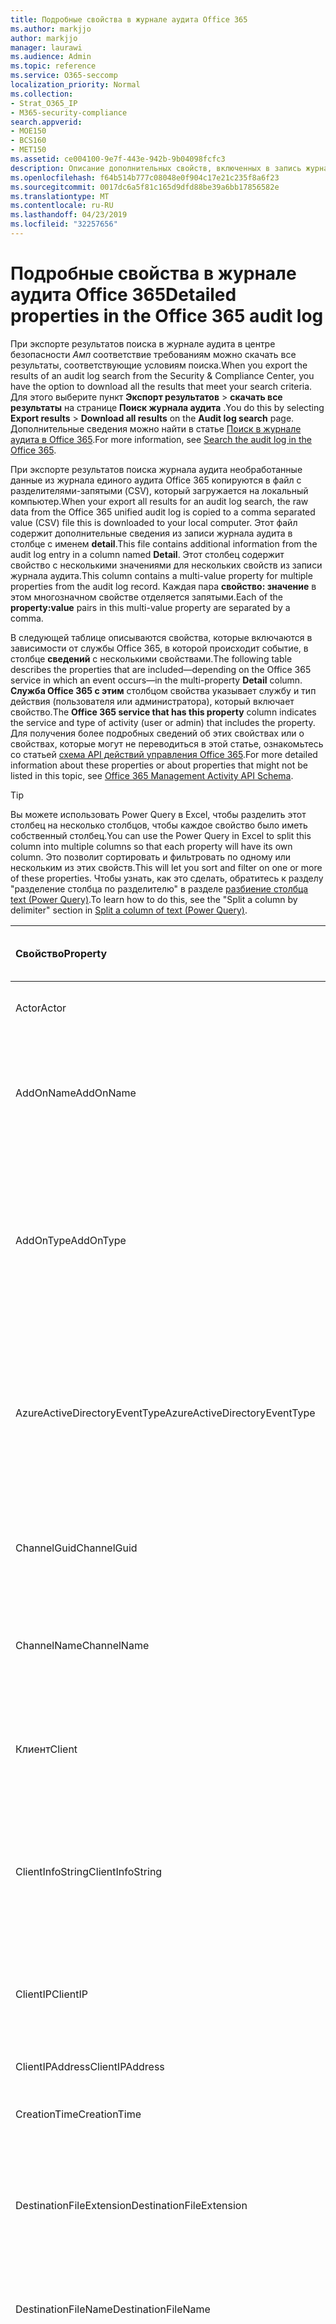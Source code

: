 ```yaml
---
title: Подробные свойства в журнале аудита Office 365
ms.author: markjjo
author: markjjo
manager: laurawi
ms.audience: Admin
ms.topic: reference
ms.service: O365-seccomp
localization_priority: Normal
ms.collection:
- Strat_O365_IP
- M365-security-compliance
search.appverid:
- MOE150
- BCS160
- MET150
ms.assetid: ce004100-9e7f-443e-942b-9b04098fcfc3
description: Описание дополнительных свойств, включенных в запись журнала аудита Office 365.
ms.openlocfilehash: f64b514b777c08048e0f904c17e21c235f8a6f23
ms.sourcegitcommit: 0017dc6a5f81c165d9dfd88be39a6bb17856582e
ms.translationtype: MT
ms.contentlocale: ru-RU
ms.lasthandoff: 04/23/2019
ms.locfileid: "32257656"
---
```

# <a name="detailed-properties-in-the-office-365-audit-log"></a><span data-ttu-id="e4c4b-103">Подробные свойства в журнале аудита Office 365</span><span class="sxs-lookup"><span data-stu-id="e4c4b-103">Detailed properties in the Office 365 audit log</span></span>

<span data-ttu-id="e4c4b-104">При экспорте результатов поиска в журнале аудита в центре безопасности _Амп_ соответствие требованиям можно скачать все результаты, соответствующие условиям поиска.</span><span class="sxs-lookup"><span data-stu-id="e4c4b-104">When you export the results of an audit log search from the Security & Compliance Center, you have the option to download all the results that meet your search criteria.</span></span> <span data-ttu-id="e4c4b-105">Для этого выберите пункт **Экспорт результатов** \> **скачать все результаты** на странице **Поиск журнала аудита** .</span><span class="sxs-lookup"><span data-stu-id="e4c4b-105">You do this by selecting **Export results** \> **Download all results** on the **Audit log search** page.</span></span> <span data-ttu-id="e4c4b-106">Дополнительные сведения можно найти в статье [Поиск в журнале аудита в Office 365](search-the-audit-log-in-security-and-compliance.md).</span><span class="sxs-lookup"><span data-stu-id="e4c4b-106">For more information, see [Search the audit log in the Office 365](search-the-audit-log-in-security-and-compliance.md).</span></span>
  
 <span data-ttu-id="e4c4b-107">При экспорте результатов поиска журнала аудита необработанные данные из журнала единого аудита Office 365 копируются в файл с разделителями-запятыми (CSV), который загружается на локальный компьютер.</span><span class="sxs-lookup"><span data-stu-id="e4c4b-107">When your export all results for an audit log search, the raw data from the Office 365 unified audit log is copied to a comma separated value (CSV) file this is downloaded to your local computer.</span></span> <span data-ttu-id="e4c4b-108">Этот файл содержит дополнительные сведения из записи журнала аудита в столбце с именем **detail**.</span><span class="sxs-lookup"><span data-stu-id="e4c4b-108">This file contains additional information from the audit log entry in a column named **Detail**.</span></span> <span data-ttu-id="e4c4b-109">Этот столбец содержит свойство с несколькими значениями для нескольких свойств из записи журнала аудита.</span><span class="sxs-lookup"><span data-stu-id="e4c4b-109">This column contains a multi-value property for multiple properties from the audit log record.</span></span> <span data-ttu-id="e4c4b-110">Каждая пара **свойство: значение** в этом многозначном свойстве отделяется запятыми.</span><span class="sxs-lookup"><span data-stu-id="e4c4b-110">Each of the **property:value** pairs in this multi-value property are separated by a comma.</span></span> 
  
<span data-ttu-id="e4c4b-111">В следующей таблице описываются свойства, которые включаются в зависимости от службы Office 365, в которой происходит событие, в столбце **сведений** с несколькими свойствами.</span><span class="sxs-lookup"><span data-stu-id="e4c4b-111">The following table describes the properties that are included—depending on the Office 365 service in which an event occurs—in the multi-property **Detail** column.</span></span> <span data-ttu-id="e4c4b-112">**Служба Office 365 с этим** столбцом свойства указывает службу и тип действия (пользователя или администратора), который включает свойство.</span><span class="sxs-lookup"><span data-stu-id="e4c4b-112">The **Office 365 service that has this property** column indicates the service and type of activity (user or admin) that includes the property.</span></span> <span data-ttu-id="e4c4b-113">Для получения более подробных сведений об этих свойствах или о свойствах, которые могут не переводиться в этой статье, ознакомьтесь со статьей [схема API действий управления Office 365](https://go.microsoft.com/fwlink/p/?LinkId=717993).</span><span class="sxs-lookup"><span data-stu-id="e4c4b-113">For more detailed information about these properties or about properties that might not be listed in this topic, see [Office 365 Management Activity API Schema](https://go.microsoft.com/fwlink/p/?LinkId=717993).</span></span>
  
> [!TIP]
> <span data-ttu-id="e4c4b-114">Вы можете использовать Power Query в Excel, чтобы разделить этот столбец на несколько столбцов, чтобы каждое свойство было иметь собственный столбец.</span><span class="sxs-lookup"><span data-stu-id="e4c4b-114">You can use the Power Query in Excel to split this column into multiple columns so that each property will have its own column.</span></span> <span data-ttu-id="e4c4b-115">Это позволит сортировать и фильтровать по одному или нескольким из этих свойств.</span><span class="sxs-lookup"><span data-stu-id="e4c4b-115">This will let you sort and filter on one or more of these properties.</span></span> <span data-ttu-id="e4c4b-116">Чтобы узнать, как это сделать, обратитесь к разделу "разделение столбца по разделителю" в разделе [разбиение столбца text (Power Query)](https://support.office.com/article/5282d425-6dd0-46ca-95bf-8e0da9539662).</span><span class="sxs-lookup"><span data-stu-id="e4c4b-116">To learn how to do this, see the "Split a column by delimiter" section in [Split a column of text (Power Query)](https://support.office.com/article/5282d425-6dd0-46ca-95bf-8e0da9539662).</span></span> 
  
|<span data-ttu-id="e4c4b-117">**Свойство**</span><span class="sxs-lookup"><span data-stu-id="e4c4b-117">**Property**</span></span>|<span data-ttu-id="e4c4b-118">**Описание**</span><span class="sxs-lookup"><span data-stu-id="e4c4b-118">**Description**</span></span>|<span data-ttu-id="e4c4b-119">**Служба Office 365 с этим свойством**</span><span class="sxs-lookup"><span data-stu-id="e4c4b-119">**Office 365 service that has this property**</span></span>|
|:-----|:-----|:-----|
|<span data-ttu-id="e4c4b-120">Actor</span><span class="sxs-lookup"><span data-stu-id="e4c4b-120">Actor</span></span>|<span data-ttu-id="e4c4b-121">Учетная запись пользователя или службы, которая выполнила действие.</span><span class="sxs-lookup"><span data-stu-id="e4c4b-121">The user or service account that performed the action.</span></span>|<span data-ttu-id="e4c4b-122">Azure Active Directory</span><span class="sxs-lookup"><span data-stu-id="e4c4b-122">Azure Active Directory</span></span>|
|<span data-ttu-id="e4c4b-123">AddOnName</span><span class="sxs-lookup"><span data-stu-id="e4c4b-123">AddOnName</span></span>|<span data-ttu-id="e4c4b-124">Имя надстройки, которая была добавлена, удалена или обновлена в команде.</span><span class="sxs-lookup"><span data-stu-id="e4c4b-124">The name of an add-on that was added, removed, or updated in a team.</span></span> <span data-ttu-id="e4c4b-125">Тип надстроек в Microsoft Teams — это Bot, соединитель или вкладка.</span><span class="sxs-lookup"><span data-stu-id="e4c4b-125">The type of add-ons in Microsoft Teams are a bot, a connector, or a tab.</span></span>|<span data-ttu-id="e4c4b-126">Microsoft Teams</span><span class="sxs-lookup"><span data-stu-id="e4c4b-126">Microsoft Teams</span></span>|
|<span data-ttu-id="e4c4b-127">AddOnType</span><span class="sxs-lookup"><span data-stu-id="e4c4b-127">AddOnType</span></span>|<span data-ttu-id="e4c4b-128">Тип надстройки, которая была добавлена, удалена или обновлена в команде.</span><span class="sxs-lookup"><span data-stu-id="e4c4b-128">The type of an add-on that was added, removed, or updated in a team.</span></span> <span data-ttu-id="e4c4b-129">Следующие значения указывают тип надстройки.</span><span class="sxs-lookup"><span data-stu-id="e4c4b-129">The following values indicate the type of add-on.</span></span>  <br/> <span data-ttu-id="e4c4b-130">**1** — указывает на Bot.</span><span class="sxs-lookup"><span data-stu-id="e4c4b-130">**1** - Indicates a bot.</span></span><br/> <span data-ttu-id="e4c4b-131">**2** — указывает на соединитель.</span><span class="sxs-lookup"><span data-stu-id="e4c4b-131">**2** - Indicates a connector.</span></span><br/> <span data-ttu-id="e4c4b-132">**3** — указывает на вкладку.</span><span class="sxs-lookup"><span data-stu-id="e4c4b-132">**3** - Indicates a tab.</span></span>|<span data-ttu-id="e4c4b-133">Microsoft Teams</span><span class="sxs-lookup"><span data-stu-id="e4c4b-133">Microsoft Teams</span></span>|
|<span data-ttu-id="e4c4b-134">AzureActiveDirectoryEventType</span><span class="sxs-lookup"><span data-stu-id="e4c4b-134">AzureActiveDirectoryEventType</span></span>|<span data-ttu-id="e4c4b-135">Тип события Azure Active Directory.</span><span class="sxs-lookup"><span data-stu-id="e4c4b-135">The type of Azure Active Directory event.</span></span> <span data-ttu-id="e4c4b-136">Следующие значения указывают тип события.</span><span class="sxs-lookup"><span data-stu-id="e4c4b-136">The following values indicate the type of event.</span></span>  <br/> <span data-ttu-id="e4c4b-137">**0** — указывает на событие входа в учетную запись.</span><span class="sxs-lookup"><span data-stu-id="e4c4b-137">**0** - Indicates an account login event.</span></span><br/> <span data-ttu-id="e4c4b-138">**1** — указывает на событие безопасности приложения Azure.</span><span class="sxs-lookup"><span data-stu-id="e4c4b-138">**1** - Indicates an Azure application security event.</span></span>|<span data-ttu-id="e4c4b-139">Azure Active Directory</span><span class="sxs-lookup"><span data-stu-id="e4c4b-139">Azure Active Directory</span></span>|
|<span data-ttu-id="e4c4b-140">ChannelGuid</span><span class="sxs-lookup"><span data-stu-id="e4c4b-140">ChannelGuid</span></span>|<span data-ttu-id="e4c4b-141">Идентификатор канала Microsoft Teams.</span><span class="sxs-lookup"><span data-stu-id="e4c4b-141">The ID of a Microsoft Teams channel.</span></span> <span data-ttu-id="e4c4b-142">Команда, в которой находится канал, определена свойствами **теамнаме** и **теамгуид** .</span><span class="sxs-lookup"><span data-stu-id="e4c4b-142">The team that the channel is located in is identified by the **TeamName** and **TeamGuid** properties.</span></span>|<span data-ttu-id="e4c4b-143">Microsoft Teams</span><span class="sxs-lookup"><span data-stu-id="e4c4b-143">Microsoft Teams</span></span>|
|<span data-ttu-id="e4c4b-144">ChannelName</span><span class="sxs-lookup"><span data-stu-id="e4c4b-144">ChannelName</span></span>|<span data-ttu-id="e4c4b-145">Имя канала Microsoft Teams.</span><span class="sxs-lookup"><span data-stu-id="e4c4b-145">The name of a Microsoft Teams channel.</span></span> <span data-ttu-id="e4c4b-146">Команда, в которой находится канал, определена свойствами **теамнаме** и **теамгуид** .</span><span class="sxs-lookup"><span data-stu-id="e4c4b-146">The team that the channel is located in is identified by the **TeamName** and **TeamGuid** properties.</span></span>|<span data-ttu-id="e4c4b-147">Microsoft Teams</span><span class="sxs-lookup"><span data-stu-id="e4c4b-147">Microsoft Teams</span></span>|
|<span data-ttu-id="e4c4b-148">Клиент</span><span class="sxs-lookup"><span data-stu-id="e4c4b-148">Client</span></span>|<span data-ttu-id="e4c4b-149">Клиентское устройство, ОС устройства и браузер устройства, используемый для события входа (например, Nokia Lumia 920; Windows Phone 8; IE Mobile 11).</span><span class="sxs-lookup"><span data-stu-id="e4c4b-149">The client device, the device OS, and the device browser used for the login event (for example, Nokia Lumia 920; Windows Phone 8; IE Mobile 11).</span></span>|<span data-ttu-id="e4c4b-150">Azure Active Directory</span><span class="sxs-lookup"><span data-stu-id="e4c4b-150">Azure Active Directory</span></span>|
|<span data-ttu-id="e4c4b-151">ClientInfoString</span><span class="sxs-lookup"><span data-stu-id="e4c4b-151">ClientInfoString</span></span>|<span data-ttu-id="e4c4b-152">Сведения о почтовом клиенте, который использовался для выполнения операции (например, версия браузера, версия Outlook и сведения о мобильном устройстве)</span><span class="sxs-lookup"><span data-stu-id="e4c4b-152">Information about the email client that was used to perform the operation, such as a browser version, Outlook version, and mobile device information</span></span>|<span data-ttu-id="e4c4b-153">Exchange (действие почтового ящика)</span><span class="sxs-lookup"><span data-stu-id="e4c4b-153">Exchange (mailbox activity)</span></span>|
|<span data-ttu-id="e4c4b-154">ClientIP</span><span class="sxs-lookup"><span data-stu-id="e4c4b-154">ClientIP</span></span>|<span data-ttu-id="e4c4b-155">IP-адрес устройства, которое использовалось при регистрации действия в журнале.</span><span class="sxs-lookup"><span data-stu-id="e4c4b-155">The IP address of the device that was used when the activity was logged.</span></span> <span data-ttu-id="e4c4b-156">IP-адрес отображается в формате адреса IPv4 или IPv6.</span><span class="sxs-lookup"><span data-stu-id="e4c4b-156">The IP address is displayed in either an IPv4 or IPv6 address format.</span></span>|<span data-ttu-id="e4c4b-157">Exchange и Azure Active Directory</span><span class="sxs-lookup"><span data-stu-id="e4c4b-157">Exchange and Azure Active Directory</span></span>|
|<span data-ttu-id="e4c4b-158">ClientIPAddress</span><span class="sxs-lookup"><span data-stu-id="e4c4b-158">ClientIPAddress</span></span>|<span data-ttu-id="e4c4b-159">То же, что и Клиентип.</span><span class="sxs-lookup"><span data-stu-id="e4c4b-159">Same as ClientIP.</span></span>|<span data-ttu-id="e4c4b-160">SharePoint</span><span class="sxs-lookup"><span data-stu-id="e4c4b-160">SharePoint</span></span>|
|<span data-ttu-id="e4c4b-161">CreationTime</span><span class="sxs-lookup"><span data-stu-id="e4c4b-161">CreationTime</span></span>|<span data-ttu-id="e4c4b-162">Дата и время выполнения действия пользователем в формате UTC.</span><span class="sxs-lookup"><span data-stu-id="e4c4b-162">The date and time in Coordinated Universal Time (UTC) when the user performed the activity.</span></span>|<span data-ttu-id="e4c4b-163">Все</span><span class="sxs-lookup"><span data-stu-id="e4c4b-163">All</span></span>|
|<span data-ttu-id="e4c4b-164">DestinationFileExtension</span><span class="sxs-lookup"><span data-stu-id="e4c4b-164">DestinationFileExtension</span></span>|<span data-ttu-id="e4c4b-165">Расширение скопированного или перемещенного файла.</span><span class="sxs-lookup"><span data-stu-id="e4c4b-165">The file extension of a file that is copied or moved.</span></span> <span data-ttu-id="e4c4b-166">Это свойство отображается только для действий пользователя Филекопиед и Филемовед.</span><span class="sxs-lookup"><span data-stu-id="e4c4b-166">This property is displayed only for the FileCopied and FileMoved user activities.</span></span>|<span data-ttu-id="e4c4b-167">SharePoint</span><span class="sxs-lookup"><span data-stu-id="e4c4b-167">SharePoint</span></span>|
|<span data-ttu-id="e4c4b-168">DestinationFileName</span><span class="sxs-lookup"><span data-stu-id="e4c4b-168">DestinationFileName</span></span>|<span data-ttu-id="e4c4b-169">Имя файла копируется или перемещается.</span><span class="sxs-lookup"><span data-stu-id="e4c4b-169">The name of the file is copied or moved.</span></span> <span data-ttu-id="e4c4b-170">Это свойство отображается только для действий Филекопиед и Филемовед.</span><span class="sxs-lookup"><span data-stu-id="e4c4b-170">This property is displayed only for the FileCopied and FileMoved actions.</span></span>|<span data-ttu-id="e4c4b-171">SharePoint</span><span class="sxs-lookup"><span data-stu-id="e4c4b-171">SharePoint</span></span>|
|<span data-ttu-id="e4c4b-172">DestinationRelativeUrl</span><span class="sxs-lookup"><span data-stu-id="e4c4b-172">DestinationRelativeUrl</span></span>|<span data-ttu-id="e4c4b-173">URL-адрес конечной папки, в которую копируется или перемещается файл.</span><span class="sxs-lookup"><span data-stu-id="e4c4b-173">The URL of the destination folder where a file is copied or moved.</span></span> <span data-ttu-id="e4c4b-174">Сочетание значений для свойств **SiteUrl**, **дестинатионрелативеурл**и **Дестинатионфиленаме** совпадает со значением свойства **ObjectID** , которое представляет собой полный путь к файлу, который был скопирован.</span><span class="sxs-lookup"><span data-stu-id="e4c4b-174">The combination of the values for the **SiteURL**, the **DestinationRelativeURL**, and the **DestinationFileName** properties is the same as the value for the **ObjectID** property, which is the full path name for the file that was copied.</span></span> <span data-ttu-id="e4c4b-175">Это свойство отображается только для действий пользователя Филекопиед и Филемовед.</span><span class="sxs-lookup"><span data-stu-id="e4c4b-175">This property is displayed only for the FileCopied and FileMoved user activities.</span></span>|<span data-ttu-id="e4c4b-176">SharePoint</span><span class="sxs-lookup"><span data-stu-id="e4c4b-176">SharePoint</span></span>|
|<span data-ttu-id="e4c4b-177">EventSource</span><span class="sxs-lookup"><span data-stu-id="e4c4b-177">EventSource</span></span>|<span data-ttu-id="e4c4b-178">Определяет, произошло ли событие в SharePoint.</span><span class="sxs-lookup"><span data-stu-id="e4c4b-178">Identifies that an event occurred in SharePoint.</span></span> <span data-ttu-id="e4c4b-179">Возможные значения: **SharePoint** и **ObjectModel**.</span><span class="sxs-lookup"><span data-stu-id="e4c4b-179">Possible values are **SharePoint** and **ObjectModel**.</span></span>|<span data-ttu-id="e4c4b-180">SharePoint</span><span class="sxs-lookup"><span data-stu-id="e4c4b-180">SharePoint</span></span>|
|<span data-ttu-id="e4c4b-181">ExternalAccess</span><span class="sxs-lookup"><span data-stu-id="e4c4b-181">ExternalAccess</span></span>|<span data-ttu-id="e4c4b-182">Для действий администратора Exchange указывает, был ли командлет запущен пользователем в Организации, сотрудником центра обработки данных Майкрософт или учетной записью службы центра обработки данных или полномочным администратором.</span><span class="sxs-lookup"><span data-stu-id="e4c4b-182">For Exchange admin activity, specifies whether the cmdlet was run by a user in your organization, by Microsoft datacenter personnel or a datacenter service account, or by a delegated administrator.</span></span> <span data-ttu-id="e4c4b-183">Значение **False** означает, что командлет был запущен пользователем в вашей организации.</span><span class="sxs-lookup"><span data-stu-id="e4c4b-183">The value **False** indicates that the cmdlet was run by someone in your organization.</span></span> <span data-ttu-id="e4c4b-184">Значение **True** значит, что командлет запустили сотрудник центра данных Майкрософт, учетная запись службы центра данных или полномочный администратор.</span><span class="sxs-lookup"><span data-stu-id="e4c4b-184">The value **True** indicates that the cmdlet was run by datacenter personnel, a datacenter service account, or a delegated administrator.</span></span>  <br/> <span data-ttu-id="e4c4b-185">Для действия почтовых ящиков Exchange указывает, был ли доступ к почтовому ящику пользователю за пресроком вашей организации.</span><span class="sxs-lookup"><span data-stu-id="e4c4b-185">For Exchange mailbox activity, specifies whether a mailbox was accessed by a user outside your organization.</span></span>|<span data-ttu-id="e4c4b-186">Exchange</span><span class="sxs-lookup"><span data-stu-id="e4c4b-186">Exchange</span></span>|
|<span data-ttu-id="e4c4b-187">ExtendedProperties</span><span class="sxs-lookup"><span data-stu-id="e4c4b-187">ExtendedProperties</span></span>|<span data-ttu-id="e4c4b-188">Расширенные свойства для события Azure Active Directory.</span><span class="sxs-lookup"><span data-stu-id="e4c4b-188">The extended properties for an the Azure Active Directory event.</span></span>|<span data-ttu-id="e4c4b-189">Azure Active Directory</span><span class="sxs-lookup"><span data-stu-id="e4c4b-189">Azure Active Directory</span></span>|
|<span data-ttu-id="e4c4b-190">ИД</span><span class="sxs-lookup"><span data-stu-id="e4c4b-190">ID</span></span>|<span data-ttu-id="e4c4b-191">Идентификатор записи отчета.</span><span class="sxs-lookup"><span data-stu-id="e4c4b-191">The ID of the report entry.</span></span> <span data-ttu-id="e4c4b-192">ИДЕНТИФИКАТОР уникально идентифицирует запись отчета.</span><span class="sxs-lookup"><span data-stu-id="e4c4b-192">The ID uniquely identifies the report entry.</span></span>|<span data-ttu-id="e4c4b-193">Все</span><span class="sxs-lookup"><span data-stu-id="e4c4b-193">All</span></span>|
|<span data-ttu-id="e4c4b-194">InternalLogonType</span><span class="sxs-lookup"><span data-stu-id="e4c4b-194">InternalLogonType</span></span>|<span data-ttu-id="e4c4b-195">Зарезервировано для внутреннего использования.</span><span class="sxs-lookup"><span data-stu-id="e4c4b-195">Reserved for internal use.</span></span>|<span data-ttu-id="e4c4b-196">Exchange (действие почтового ящика)</span><span class="sxs-lookup"><span data-stu-id="e4c4b-196">Exchange (mailbox activity)</span></span>|
|<span data-ttu-id="e4c4b-197">ItemType</span><span class="sxs-lookup"><span data-stu-id="e4c4b-197">ItemType</span></span>|<span data-ttu-id="e4c4b-198">Тип объекта, который был открыт или изменен.</span><span class="sxs-lookup"><span data-stu-id="e4c4b-198">The type of object that was accessed or modified.</span></span> <span data-ttu-id="e4c4b-199">Возможные значения: **файл**, **Папка**, **веб**, **сайт**, **клиент**и **DocumentLibrary**.</span><span class="sxs-lookup"><span data-stu-id="e4c4b-199">Possible values include **File**, **Folder**, **Web**, **Site**, **Tenant**, and **DocumentLibrary**.</span></span>|<span data-ttu-id="e4c4b-200">SharePoint</span><span class="sxs-lookup"><span data-stu-id="e4c4b-200">SharePoint</span></span>|
|<span data-ttu-id="e4c4b-201">LoginStatus</span><span class="sxs-lookup"><span data-stu-id="e4c4b-201">LoginStatus</span></span>|<span data-ttu-id="e4c4b-202">Определяет ошибки входа в систему, которые могут быть выполнены.</span><span class="sxs-lookup"><span data-stu-id="e4c4b-202">Identifies login failures that might have occurred.</span></span>|<span data-ttu-id="e4c4b-203">Azure Active Directory</span><span class="sxs-lookup"><span data-stu-id="e4c4b-203">Azure Active Directory</span></span>|
|<span data-ttu-id="e4c4b-204">LogonType</span><span class="sxs-lookup"><span data-stu-id="e4c4b-204">LogonType</span></span>|<span data-ttu-id="e4c4b-205">Тип доступа к почтовому ящику.</span><span class="sxs-lookup"><span data-stu-id="e4c4b-205">The type of mailbox access.</span></span> <span data-ttu-id="e4c4b-206">Следующие значения указывают тип пользователя, получившего доступ к почтовому ящику.</span><span class="sxs-lookup"><span data-stu-id="e4c4b-206">The following values indicate the type of user who accessed the mailbox.</span></span>  <br/><br/> <span data-ttu-id="e4c4b-207">**0** — указывает на владельца почтового ящика.</span><span class="sxs-lookup"><span data-stu-id="e4c4b-207">**0** - Indicates a mailbox owner.</span></span><br/> <span data-ttu-id="e4c4b-208">**1** — указывает на администратора.</span><span class="sxs-lookup"><span data-stu-id="e4c4b-208">**1** - Indicates an administrator.</span></span><br/> <span data-ttu-id="e4c4b-209">**2** — указывает на делегат.</span><span class="sxs-lookup"><span data-stu-id="e4c4b-209">**2** - Indicates a delegate.</span></span> <br/><span data-ttu-id="e4c4b-210">**3** — указывает транспортную службу в центре обработки данных Майкрософт.</span><span class="sxs-lookup"><span data-stu-id="e4c4b-210">**3** - Indicates the transport service in the Microsoft datacenter.</span></span><br/> <span data-ttu-id="e4c4b-211">**4** — указывает учетную запись службы в центре обработки данных Майкрософт.</span><span class="sxs-lookup"><span data-stu-id="e4c4b-211">**4** - Indicates a   service account in the Microsoft datacenter.</span></span> <br/><span data-ttu-id="e4c4b-212">**6** указывает на делегированного администратора.</span><span class="sxs-lookup"><span data-stu-id="e4c4b-212">**6** - Indicates a delegated administrator.</span></span>|<span data-ttu-id="e4c4b-213">Exchange (действие почтового ящика)</span><span class="sxs-lookup"><span data-stu-id="e4c4b-213">Exchange (mailbox activity)</span></span>|
|<span data-ttu-id="e4c4b-214">MailboxGuid</span><span class="sxs-lookup"><span data-stu-id="e4c4b-214">MailboxGuid</span></span>|<span data-ttu-id="e4c4b-215">GUID почтового ящика Exchange, к которому получен доступ.</span><span class="sxs-lookup"><span data-stu-id="e4c4b-215">The Exchange GUID of the mailbox that was accessed.</span></span>|<span data-ttu-id="e4c4b-216">Exchange (действие почтового ящика)</span><span class="sxs-lookup"><span data-stu-id="e4c4b-216">Exchange (mailbox activity)</span></span>|
|<span data-ttu-id="e4c4b-217">MailboxOwnerUPN</span><span class="sxs-lookup"><span data-stu-id="e4c4b-217">MailboxOwnerUPN</span></span>|<span data-ttu-id="e4c4b-218">Адрес электронной почты пользователя, владеющего почтовым ящиком, к которому получен доступ.</span><span class="sxs-lookup"><span data-stu-id="e4c4b-218">The email address of the person who owns the mailbox that was accessed.</span></span>|<span data-ttu-id="e4c4b-219">Exchange (действие почтового ящика)</span><span class="sxs-lookup"><span data-stu-id="e4c4b-219">Exchange (mailbox activity)</span></span>|
|<span data-ttu-id="e4c4b-220">Members</span><span class="sxs-lookup"><span data-stu-id="e4c4b-220">Members</span></span>|<span data-ttu-id="e4c4b-221">Список пользователей, которые были добавлены в команду или удалены из нее.</span><span class="sxs-lookup"><span data-stu-id="e4c4b-221">Lists the users that have been added or removed from a team.</span></span> <span data-ttu-id="e4c4b-222">Следующие значения указывают тип роли, назначенный пользователю.</span><span class="sxs-lookup"><span data-stu-id="e4c4b-222">The following values indicate the Role type assigned to the user.</span></span>  <br/><br/> <span data-ttu-id="e4c4b-223">**1** — указывает на роль владельца.</span><span class="sxs-lookup"><span data-stu-id="e4c4b-223">**1** - Indicates  the Owner role.</span></span><br/> <span data-ttu-id="e4c4b-224">**2** — роль участника.</span><span class="sxs-lookup"><span data-stu-id="e4c4b-224">**2** - Indicates the Member role.</span></span><br/> <span data-ttu-id="e4c4b-225">**3** — указывает роль гостя.</span><span class="sxs-lookup"><span data-stu-id="e4c4b-225">**3** - Indicates the Guest role.</span></span> <br/><br/><span data-ttu-id="e4c4b-226">Свойство Members также включает имя Организации и адрес электронной почты участника.</span><span class="sxs-lookup"><span data-stu-id="e4c4b-226">The Members property also includes the name of your organization, and the member's email address.</span></span>|<span data-ttu-id="e4c4b-227">Microsoft Teams</span><span class="sxs-lookup"><span data-stu-id="e4c4b-227">Microsoft Teams</span></span>|
|<span data-ttu-id="e4c4b-228">ModifiedProperties (имя, NewValue, OldValue)</span><span class="sxs-lookup"><span data-stu-id="e4c4b-228">ModifiedProperties (Name, NewValue, OldValue)</span></span>|<span data-ttu-id="e4c4b-229">Это свойство включается для действий администратора, таких как добавление пользователя в качестве участника сайта или члена группы администраторов семейства веб-сайтов.</span><span class="sxs-lookup"><span data-stu-id="e4c4b-229">The property is included for admin events, such as adding a user as a member of a site or a site collection admin group.</span></span> <span data-ttu-id="e4c4b-230">Свойство включает имя измененного свойства (например, "Группа администраторов сайта") нового значения свойства Modified (например, пользователя, добавленного в качестве администратора сайта, а также предыдущее значение измененного объекта.</span><span class="sxs-lookup"><span data-stu-id="e4c4b-230">The property includes the name of the property that was modified (for example, the Site Admin group) the new value of the modified property (such the user who was added as a site admin, and the previous value of the modified object.</span></span>|<span data-ttu-id="e4c4b-231">Все (действия администратора)</span><span class="sxs-lookup"><span data-stu-id="e4c4b-231">All (admin activity)</span></span>|
|<span data-ttu-id="e4c4b-232">ИД</span><span class="sxs-lookup"><span data-stu-id="e4c4b-232">ObjectID</span></span>|<span data-ttu-id="e4c4b-233">Что касается ведения журнала аудита действий администратора Exchange, это имя объекта, измененного командлетом.</span><span class="sxs-lookup"><span data-stu-id="e4c4b-233">For Exchange admin audit logging, the name of the object that was modified by the cmdlet.</span></span>  <br/> <span data-ttu-id="e4c4b-234">Для действия SharePoint — полный URL-путь к файлу или папке, к которым обращается пользователь.</span><span class="sxs-lookup"><span data-stu-id="e4c4b-234">For SharePoint activity, the full URL path name of the file or folder accessed by a user.</span></span>  <br/> <span data-ttu-id="e4c4b-235">Для действия Azure AD введите имя учетной записи пользователя, которая была изменена.</span><span class="sxs-lookup"><span data-stu-id="e4c4b-235">For Azure AD activity, the name of the user account that was modified.</span></span>|<span data-ttu-id="e4c4b-236">Все</span><span class="sxs-lookup"><span data-stu-id="e4c4b-236">All</span></span>|
|<span data-ttu-id="e4c4b-237">Operation</span><span class="sxs-lookup"><span data-stu-id="e4c4b-237">Operation</span></span>|<span data-ttu-id="e4c4b-238">Название действия пользователя или администратора.</span><span class="sxs-lookup"><span data-stu-id="e4c4b-238">The name of the user or admin activity.</span></span> <span data-ttu-id="e4c4b-239">Значение этого свойства соответствует значению, выбранному в раскрывающемся списке " **действия** ".</span><span class="sxs-lookup"><span data-stu-id="e4c4b-239">The value of this property corresponds to the value that was selected in the **Activities** drop down list.</span></span> <span data-ttu-id="e4c4b-240">Если выбран параметр **Показать результаты для всех действий** , отчет будет включать записи для всех действий пользователя и администратора для всех служб.</span><span class="sxs-lookup"><span data-stu-id="e4c4b-240">If **Show results for all activities** was selected, the report will included entries for all user and admin activities for all services.</span></span> <span data-ttu-id="e4c4b-241">Описание операций и действий, регистрируемых в журнале аудита Office 365, приведено на вкладке "действия при **аудите** " в разделе [Поиск в журнале аудита в Office 365](search-the-audit-log-in-security-and-compliance.md).</span><span class="sxs-lookup"><span data-stu-id="e4c4b-241">For a description of the operations/activities that are logged in the Office 365 audit log, see the **Audited activities** tab in [Search the audit log in the Office 365](search-the-audit-log-in-security-and-compliance.md).</span></span>  <br/> <span data-ttu-id="e4c4b-242">Что касается действий администратора Exchange, это свойство определяет имя запущенного командлета.</span><span class="sxs-lookup"><span data-stu-id="e4c4b-242">For Exchange admin activity, this property identifies the name of the cmdlet that was run.</span></span>|<span data-ttu-id="e4c4b-243">Все</span><span class="sxs-lookup"><span data-stu-id="e4c4b-243">All</span></span>|
|<span data-ttu-id="e4c4b-244">Организатионид</span><span class="sxs-lookup"><span data-stu-id="e4c4b-244">OrganizationID</span></span>|<span data-ttu-id="e4c4b-245">GUID организации Office 365.</span><span class="sxs-lookup"><span data-stu-id="e4c4b-245">The GUID for your Office 365 organization.</span></span>|<span data-ttu-id="e4c4b-246">Все</span><span class="sxs-lookup"><span data-stu-id="e4c4b-246">All</span></span>|
|<span data-ttu-id="e4c4b-247">Path</span><span class="sxs-lookup"><span data-stu-id="e4c4b-247">Path</span></span>|<span data-ttu-id="e4c4b-248">Имя папки почтового ящика, где расположено сообщение, к которому получен доступ.</span><span class="sxs-lookup"><span data-stu-id="e4c4b-248">The name of the mailbox folder where the message that was accessed is located.</span></span> <span data-ttu-id="e4c4b-249">Это свойство также определяет папку, в которую создается или копируется или перемещается сообщение.</span><span class="sxs-lookup"><span data-stu-id="e4c4b-249">This property also identifies the folder a where a message is created in or copied/moved to.</span></span>|<span data-ttu-id="e4c4b-250">Exchange (действие почтового ящика)</span><span class="sxs-lookup"><span data-stu-id="e4c4b-250">Exchange (mailbox activity)</span></span>|
|<span data-ttu-id="e4c4b-251">Параметры</span><span class="sxs-lookup"><span data-stu-id="e4c4b-251">Parameters</span></span>|<span data-ttu-id="e4c4b-252">Для действий администратора Exchange — имя и значение для всех параметров, которые использовались с командлетом, указанным в свойстве Operation.</span><span class="sxs-lookup"><span data-stu-id="e4c4b-252">For Exchange admin activity, the name and value for all parameters that were used with the cmdlet that is identified in the Operation property.</span></span>|<span data-ttu-id="e4c4b-253">Exchange (действия администратора)</span><span class="sxs-lookup"><span data-stu-id="e4c4b-253">Exchange (admin activity)</span></span>|
|<span data-ttu-id="e4c4b-254">RecordType</span><span class="sxs-lookup"><span data-stu-id="e4c4b-254">RecordType</span></span>|<span data-ttu-id="e4c4b-255">Тип операции, указанный в записи.</span><span class="sxs-lookup"><span data-stu-id="e4c4b-255">The type of operation indicated by the record.</span></span> <span data-ttu-id="e4c4b-256">Следующие значения указывают тип записи.</span><span class="sxs-lookup"><span data-stu-id="e4c4b-256">The following values indicate the record type.</span></span>  <br/><br/> <span data-ttu-id="e4c4b-257">**1** — указывает запись из журнала аудита администратора Exchange.</span><span class="sxs-lookup"><span data-stu-id="e4c4b-257">**1** - Indicates a record from the  Exchange  admin audit log.</span></span> <br/><span data-ttu-id="e4c4b-258">**2** — указывает запись в журнале аудита почтовых ящиков Exchange для операции, выполняемой с одним элементом почтового ящика.</span><span class="sxs-lookup"><span data-stu-id="e4c4b-258">**2** - Indicates a record from the  Exchange  mailbox audit log for an operation performed on a singled mailbox item.</span></span> <br/><span data-ttu-id="e4c4b-259">**3** — также указывает запись из журнала аудита почтовых ящиков Exchange.</span><span class="sxs-lookup"><span data-stu-id="e4c4b-259">**3** - Also indicates a record from the  Exchange  mailbox audit log.</span></span> <span data-ttu-id="e4c4b-260">Этот тип записи указывает на то, что операция была выполнена над несколькими элементами в исходном почтовом ящике (например, перемещение нескольких элементов в папку "Удаленные" или окончательное удаление нескольких элементов).</span><span class="sxs-lookup"><span data-stu-id="e4c4b-260">This record type indicates the operation was performed on multiple items in the source mailbox (such as moving multiple items to the Deleted Items folder or permanently deleting multiple items).</span></span> <br/><span data-ttu-id="e4c4b-261">**4** — указывает на работу администратора сайта в SharePoint, например администратора или пользователя, который назначает разрешения для сайта.</span><span class="sxs-lookup"><span data-stu-id="e4c4b-261">**4** - Indicates a site admin operation in SharePoint, such as an administrator or user assigning permissions to a site.</span></span> <br/><span data-ttu-id="e4c4b-262">**6** — обозначает операцию, связанную с файлами или папками в SharePoint, например пользователь, просматривающий или изменяющий файл.</span><span class="sxs-lookup"><span data-stu-id="e4c4b-262">**6** - Indicates a file or folder-related operation in SharePoint, such as a user viewing or modifying a file.</span></span> <br/><span data-ttu-id="e4c4b-263">**8** — указывает на административную операцию, выполняемую в Azure Active Directory.</span><span class="sxs-lookup"><span data-stu-id="e4c4b-263">**8** - Indicates an admin operation performed in Azure Active Directory.</span></span> <br/><span data-ttu-id="e4c4b-264">**9** — указывает на события входа в OrgID в Azure Active Directory.</span><span class="sxs-lookup"><span data-stu-id="e4c4b-264">**9** - Indicates  OrgId logon events in Azure Active Directory.</span></span> <span data-ttu-id="e4c4b-265">Этот тип записи устарел.</span><span class="sxs-lookup"><span data-stu-id="e4c4b-265">This record type is being deprecated.</span></span> <br/><span data-ttu-id="e4c4b-266">**10** — обозначает события командлетов безопасности, которые были выполнены персоналом Майкрософт в центре обработки данных.</span><span class="sxs-lookup"><span data-stu-id="e4c4b-266">**10** - Indicates security cmdlet events that were performed by Microsoft personnel in the data center.</span></span> <br/><span data-ttu-id="e4c4b-267">**11** — события защиты от потери данных (DLP) в SharePoint.</span><span class="sxs-lookup"><span data-stu-id="e4c4b-267">**11** - Indicates Data loss protection (DLP) events in SharePoint.</span></span><br/> <span data-ttu-id="e4c4b-268">**12** — обозначает события Sway.</span><span class="sxs-lookup"><span data-stu-id="e4c4b-268">**12** - Indicates Sway events.</span></span> <br/><span data-ttu-id="e4c4b-269">**13** — указывает на события DLP в Exchange, если они настроены с помощью единой политики DLP.</span><span class="sxs-lookup"><span data-stu-id="e4c4b-269">**13** - Indicates DLP events in Exchange, when configured with a unified a DLP policy.</span></span> <span data-ttu-id="e4c4b-270">События защиты от потери данных, основанные на правилах для обработки почты Exchange (которые также называются правилами транспорта), не поддерживаются.</span><span class="sxs-lookup"><span data-stu-id="e4c4b-270">DLP events based on Exchange mail flow rules (also known as transport rules) aren't supported.</span></span><br><span data-ttu-id="e4c4b-271">**14** — обозначает события общего доступа в SharePoint.</span><span class="sxs-lookup"><span data-stu-id="e4c4b-271">**14** - Indicates sharing events in SharePoint.</span></span><br/> <span data-ttu-id="e4c4b-272">**15** — указывает на события входа в службу маркеров безопасности (STS) в Azure Active Directory.</span><span class="sxs-lookup"><span data-stu-id="e4c4b-272">**15** - Indicates Secure Token Service (STS) logon events in Azure Active Directory.</span></span> <br/><span data-ttu-id="e4c4b-273">**18** — указывает на _Амп_ безопасности центра соответствия требованиям.</span><span class="sxs-lookup"><span data-stu-id="e4c4b-273">**18** - Indicates Security & Compliance Center events.</span></span> <br/><span data-ttu-id="e4c4b-274">**20** — указывает на события Power BI.</span><span class="sxs-lookup"><span data-stu-id="e4c4b-274">**20** - Indicates Power BI events.</span></span> <br/><span data-ttu-id="e4c4b-275">**21**— обозначает события Dynamics 365.</span><span class="sxs-lookup"><span data-stu-id="e4c4b-275">**21**- Indicates Dynamics 365 events.</span></span><br/><span data-ttu-id="e4c4b-276">**22** — обозначает события Yammer.</span><span class="sxs-lookup"><span data-stu-id="e4c4b-276">**22** - Indicates Yammer events.</span></span> <br/><span data-ttu-id="e4c4b-277">**23** — обозначает события Skype для бизнеса.</span><span class="sxs-lookup"><span data-stu-id="e4c4b-277">**23** - Indicates Skype for Business events.</span></span> <br/><span data-ttu-id="e4c4b-278">**24** — указывает на события обнаружения электронных данных.</span><span class="sxs-lookup"><span data-stu-id="e4c4b-278">**24** - Indicates eDiscovery events.</span></span> <span data-ttu-id="e4c4b-279">Этот тип записей указывает действия, выполненные при выполнении поиска контента и управления делами обнаружения электронных данных в центре безопасности и соответствия требованиям.</span><span class="sxs-lookup"><span data-stu-id="e4c4b-279">This record type indicates activities that were performed by running content searches and managing eDiscovery cases in the security and compliance center.</span></span> <span data-ttu-id="e4c4b-280">Дополнительные сведения приведены в статье [Поиск действий eDiscovery в журнале аудита Office 365](search-for-ediscovery-activities-in-the-audit-log.md).</span><span class="sxs-lookup"><span data-stu-id="e4c4b-280">For more information, see [Search for eDiscovery activities in the Office 365 audit log](search-for-ediscovery-activities-in-the-audit-log.md).</span></span><br/><span data-ttu-id="e4c4b-281">**25, 26 или 27** — обозначает события Microsoft Teams.</span><span class="sxs-lookup"><span data-stu-id="e4c4b-281">**25, 26, or 27** - Indicates Microsoft Teams events.</span></span> <br/><span data-ttu-id="e4c4b-282">**28** указывает события фишинга и вредоносных программ из Exchange Online Protection и события Advanced Threat Protection для Office 365.</span><span class="sxs-lookup"><span data-stu-id="e4c4b-282">**28** - Indicates phishing and malware events from Exchange Online Protection and Office 365 Advanced Threat Protection events.</span></span><br/> <span data-ttu-id="e4c4b-283">**30** — обозначает события Microsoft Flow.</span><span class="sxs-lookup"><span data-stu-id="e4c4b-283">**30** - Indicates Microsoft Flow events.</span></span><br/> <span data-ttu-id="e4c4b-284">**32** — обозначаются события Microsoft Stream.</span><span class="sxs-lookup"><span data-stu-id="e4c4b-284">**32** - Indicated Microsoft Stream events.</span></span><br/> <span data-ttu-id="e4c4b-285">**35** — обозначает события Microsoft Project.</span><span class="sxs-lookup"><span data-stu-id="e4c4b-285">**35** - Indicates Microsoft Project events.</span></span> <br/> <span data-ttu-id="e4c4b-286">**36** — обозначает события списка SharePoint.</span><span class="sxs-lookup"><span data-stu-id="e4c4b-286">**36** - Indicates SharePoint list events.</span></span><br/> <span data-ttu-id="e4c4b-287">**38** — указывает события, связанные с политиками хранения и метками хранения в центре безопасности и соответствия требованиям.</span><span class="sxs-lookup"><span data-stu-id="e4c4b-287">**38** - Indicates events related to retention policies and retention labels in the security and compliance center.</span></span>  <br/><span data-ttu-id="e4c4b-288">**40** — указывает на события, получаемые в результате оповещений о безопасности и соответствии требованиям.</span><span class="sxs-lookup"><span data-stu-id="e4c4b-288">**40** - Indicates events that results from security and compliance alert signals.</span></span><br/> <span data-ttu-id="e4c4b-289">**41** — указывает события для безопасных ссылок на события блокировки и переопределения блоков в Office 365 Advanced Threat protection.</span><span class="sxs-lookup"><span data-stu-id="e4c4b-289">**41** - Indicates safe links time-of-block and block override events in Office 365 Advanced Threat Protection.</span></span><br/><span data-ttu-id="e4c4b-290">**44** — указывает события аналитики рабочего места.</span><span class="sxs-lookup"><span data-stu-id="e4c4b-290">**44** - Indicates Workplace Analytics events.</span></span> <br/><span data-ttu-id="e4c4b-291">**45** — указывает события приложения PowerApps.</span><span class="sxs-lookup"><span data-stu-id="e4c4b-291">**45** - Indicates PowerApps app events.</span></span> <br/> <span data-ttu-id="e4c4b-292">**47** — обозначает фишинговые события и события вредоносных программ из Office 365 Advanced Threat Protection для файлов в SharePoint, OneDrive и Microsoft Teams.</span><span class="sxs-lookup"><span data-stu-id="e4c4b-292">**47** - Indicates phishing and malware events from Office 365 Advanced Threat Protection for files in SharePoint, OneDrive, and Microsoft Teams.</span></span>|<span data-ttu-id="e4c4b-293">Все</span><span class="sxs-lookup"><span data-stu-id="e4c4b-293">All</span></span>|
|<span data-ttu-id="e4c4b-294">ResultStatus</span><span class="sxs-lookup"><span data-stu-id="e4c4b-294">ResultStatus</span></span>|<span data-ttu-id="e4c4b-295">Указывает, было ли действие (указанное в свойстве **Operation** ) успешным или нет.</span><span class="sxs-lookup"><span data-stu-id="e4c4b-295">Indicates whether the action (specified in the **Operation** property) was successful or not.</span></span>  <br/> <span data-ttu-id="e4c4b-296">Для действий администратора Exchange значение имеет значение **true** (успешно) или **false** (неудачно).</span><span class="sxs-lookup"><span data-stu-id="e4c4b-296">For Exchange admin activity, the value is either **True** (successful) or **False** (failed).</span></span>|<span data-ttu-id="e4c4b-297">Все</span><span class="sxs-lookup"><span data-stu-id="e4c4b-297">All</span></span>  <br/>|
|<span data-ttu-id="e4c4b-298">Секуритикомплианцецентеревенттипе</span><span class="sxs-lookup"><span data-stu-id="e4c4b-298">SecurityComplianceCenterEventType</span></span>|<span data-ttu-id="e4c4b-299">Указывает на то, что действие было событием центра безопасности _Амп_ соответствия требованиям.</span><span class="sxs-lookup"><span data-stu-id="e4c4b-299">Indicates that the activity was a Security & Compliance Center event.</span></span> <span data-ttu-id="e4c4b-300">Все действия центра соответствия требованиям безопасности _Амп_ будут иметь значение **0** для этого свойства.</span><span class="sxs-lookup"><span data-stu-id="e4c4b-300">All Security & Compliance Center activities will have a value of **0** for this property.</span></span>|<span data-ttu-id="e4c4b-301">Центр безопасности и соответствия требованиям</span><span class="sxs-lookup"><span data-stu-id="e4c4b-301">Security & Compliance Center</span></span>|
|<span data-ttu-id="e4c4b-302">SharingType</span><span class="sxs-lookup"><span data-stu-id="e4c4b-302">SharingType</span></span>|<span data-ttu-id="e4c4b-303">Тип разрешений общего доступа, назначенный пользователю, к которому предоставлен общий доступ к ресурсу.</span><span class="sxs-lookup"><span data-stu-id="e4c4b-303">The type of sharing permissions that was assigned to the user that the resource was shared with.</span></span> <span data-ttu-id="e4c4b-304">Этот пользователь определен в свойстве **усершаредвис** .</span><span class="sxs-lookup"><span data-stu-id="e4c4b-304">This user is identified in the **UserSharedWith** property.</span></span>|<span data-ttu-id="e4c4b-305">SharePoint</span><span class="sxs-lookup"><span data-stu-id="e4c4b-305">SharePoint</span></span>|
|<span data-ttu-id="e4c4b-306">Site</span><span class="sxs-lookup"><span data-stu-id="e4c4b-306">Site</span></span>|<span data-ttu-id="e4c4b-307">GUID сайта, на котором расположены файл или папка, к которым получил доступ пользователь.</span><span class="sxs-lookup"><span data-stu-id="e4c4b-307">The GUID of the site where the file or folder accessed by the user is located.</span></span>|<span data-ttu-id="e4c4b-308">SharePoint</span><span class="sxs-lookup"><span data-stu-id="e4c4b-308">SharePoint</span></span>|
|<span data-ttu-id="e4c4b-309">SiteUrl</span><span class="sxs-lookup"><span data-stu-id="e4c4b-309">SiteUrl</span></span>|<span data-ttu-id="e4c4b-310">URL-адрес сайта, на котором расположены файл или папка, к которым получил доступ пользователь.</span><span class="sxs-lookup"><span data-stu-id="e4c4b-310">The URL of the site where the file or folder accessed by the user is located.</span></span>|<span data-ttu-id="e4c4b-311">SharePoint</span><span class="sxs-lookup"><span data-stu-id="e4c4b-311">SharePoint</span></span>|
|<span data-ttu-id="e4c4b-312">SourceFileExtension</span><span class="sxs-lookup"><span data-stu-id="e4c4b-312">SourceFileExtension</span></span>|<span data-ttu-id="e4c4b-313">Расширение файла, к которому получил доступ пользователь.</span><span class="sxs-lookup"><span data-stu-id="e4c4b-313">The file extension of the file that was accessed by the user.</span></span> <span data-ttu-id="e4c4b-314">Это свойство пустое, если объект, к которому получен доступ, представляет собой папку.</span><span class="sxs-lookup"><span data-stu-id="e4c4b-314">This property is blank if the object that was accessed is a folder.</span></span>|<span data-ttu-id="e4c4b-315">SharePoint</span><span class="sxs-lookup"><span data-stu-id="e4c4b-315">SharePoint</span></span>|
|<span data-ttu-id="e4c4b-316">SourceFileName</span><span class="sxs-lookup"><span data-stu-id="e4c4b-316">SourceFileName</span></span>|<span data-ttu-id="e4c4b-317">Имя файла или папки, к которым получил доступ пользователь.</span><span class="sxs-lookup"><span data-stu-id="e4c4b-317">The name of the file or folder accessed by the user.</span></span>|<span data-ttu-id="e4c4b-318">SharePoint</span><span class="sxs-lookup"><span data-stu-id="e4c4b-318">SharePoint</span></span>|
|<span data-ttu-id="e4c4b-319">SourceRelativeUrl</span><span class="sxs-lookup"><span data-stu-id="e4c4b-319">SourceRelativeUrl</span></span>|<span data-ttu-id="e4c4b-320">URL-адрес папки с файлом, к которому получил доступ пользователь.</span><span class="sxs-lookup"><span data-stu-id="e4c4b-320">The URL of the folder that contains the file accessed by the user.</span></span> <span data-ttu-id="e4c4b-321">Сочетание значений для свойств **SiteUrl**, **саурцерелативеурл**и **Саурцефиленаме** совпадает со значением свойства **ObjectID** , которое представляет собой полный путь к файлу, к которому обращается пользователь.</span><span class="sxs-lookup"><span data-stu-id="e4c4b-321">The combination of the values for the **SiteURL**, the **SourceRelativeURL**, and the **SourceFileName** properties is the same as the value for the **ObjectID** property, which is the full path name for the file accessed by the user.</span></span>|<span data-ttu-id="e4c4b-322">SharePoint</span><span class="sxs-lookup"><span data-stu-id="e4c4b-322">SharePoint</span></span>|
|<span data-ttu-id="e4c4b-323">Subject</span><span class="sxs-lookup"><span data-stu-id="e4c4b-323">Subject</span></span>|<span data-ttu-id="e4c4b-324">Строка темы сообщения, к которому получен доступ.</span><span class="sxs-lookup"><span data-stu-id="e4c4b-324">The subject line of the message that was accessed.</span></span>|<span data-ttu-id="e4c4b-325">Exchange (действие почтового ящика)</span><span class="sxs-lookup"><span data-stu-id="e4c4b-325">Exchange (mailbox activity)</span></span>|
|<span data-ttu-id="e4c4b-326">TabType</span><span class="sxs-lookup"><span data-stu-id="e4c4b-326">TabType</span></span>| <span data-ttu-id="e4c4b-327">Тип добавленных, удаленных или обновленных вкладок в команде.</span><span class="sxs-lookup"><span data-stu-id="e4c4b-327">The type of tab added, removed, or updated in a team.</span></span> <span data-ttu-id="e4c4b-328">Вот возможные значения этого свойства:</span><span class="sxs-lookup"><span data-stu-id="e4c4b-328">The possible values for this property are:</span></span>  <br/><br/> <span data-ttu-id="e4c4b-329">**Ексцелпин** — вкладка Excel.</span><span class="sxs-lookup"><span data-stu-id="e4c4b-329">**Excelpin** - An Excel tab.</span></span>  <br/> <span data-ttu-id="e4c4b-330">**Extension** — все сторонние приложения и приложения сторонних производителей; Например, планировщик, VSTS и формы.</span><span class="sxs-lookup"><span data-stu-id="e4c4b-330">**Extension** - All first-party and third-party apps; such as Planner, VSTS, and Forms.</span></span>  <br/> <span data-ttu-id="e4c4b-331">**Заметки** — вкладка OneNote.</span><span class="sxs-lookup"><span data-stu-id="e4c4b-331">**Notes** - OneNote tab.</span></span>  <br/> <span data-ttu-id="e4c4b-332">**Пдфпин** — вкладка "PDF".</span><span class="sxs-lookup"><span data-stu-id="e4c4b-332">**Pdfpin** - A PDF tab.</span></span>  <br/> <span data-ttu-id="e4c4b-333">**Powerbi** — вкладка powerbi.</span><span class="sxs-lookup"><span data-stu-id="e4c4b-333">**Powerbi** - A PowerBI tab.</span></span>  <br/> <span data-ttu-id="e4c4b-334">**Поверпоинтпин** — вкладка PowerPoint.</span><span class="sxs-lookup"><span data-stu-id="e4c4b-334">**Powerpointpin** - A PowerPoint tab.</span></span>  <br/> <span data-ttu-id="e4c4b-335">**Шарепоинтфилес** — вкладка SharePoint.</span><span class="sxs-lookup"><span data-stu-id="e4c4b-335">**Sharepointfiles** - A SharePoint tab.</span></span>  <br/> <span data-ttu-id="e4c4b-336">Веб- **страница** — вкладка закрепленного веб-сайта.</span><span class="sxs-lookup"><span data-stu-id="e4c4b-336">**Webpage** - A pinned website tab.</span></span>  <br/> <span data-ttu-id="e4c4b-337">**Вики-вкладка** — вики-вкладка.</span><span class="sxs-lookup"><span data-stu-id="e4c4b-337">**Wiki-tab** - A wiki tab.</span></span>  <br/> <span data-ttu-id="e4c4b-338">**Вордпин** — вкладка Word.</span><span class="sxs-lookup"><span data-stu-id="e4c4b-338">**Wordpin** - A Word tab.</span></span>|<span data-ttu-id="e4c4b-339">Microsoft Teams</span><span class="sxs-lookup"><span data-stu-id="e4c4b-339">Microsoft Teams</span></span>|
|<span data-ttu-id="e4c4b-340">Target</span><span class="sxs-lookup"><span data-stu-id="e4c4b-340">Target</span></span>|<span data-ttu-id="e4c4b-341">Пользователь, для которого выполнялось действие (указанное в свойстве **Operation** ).</span><span class="sxs-lookup"><span data-stu-id="e4c4b-341">The user that the action (identified in the **Operation** property) was performed on.</span></span> <span data-ttu-id="e4c4b-342">Например, если пользователь-гость добавляется в SharePoint или группу Майкрософт, он будет указан в этом свойстве.</span><span class="sxs-lookup"><span data-stu-id="e4c4b-342">For example, if a guest user is added to SharePoint or a Microsoft Team, that user would be listed in this property.</span></span>|<span data-ttu-id="e4c4b-343">Azure Active Directory</span><span class="sxs-lookup"><span data-stu-id="e4c4b-343">Azure Active Directory</span></span>|
|<span data-ttu-id="e4c4b-344">TeamGuid</span><span class="sxs-lookup"><span data-stu-id="e4c4b-344">TeamGuid</span></span>|<span data-ttu-id="e4c4b-345">Идентификатор команды в Microsoft Teams.</span><span class="sxs-lookup"><span data-stu-id="e4c4b-345">The ID of a team in Microsoft Teams.</span></span>|<span data-ttu-id="e4c4b-346">Microsoft Teams</span><span class="sxs-lookup"><span data-stu-id="e4c4b-346">Microsoft Teams</span></span>|
|<span data-ttu-id="e4c4b-347">TeamName</span><span class="sxs-lookup"><span data-stu-id="e4c4b-347">TeamName</span></span>|<span data-ttu-id="e4c4b-348">Имя команды в Microsoft Teams.</span><span class="sxs-lookup"><span data-stu-id="e4c4b-348">The name of a team in Microsoft Teams.</span></span>|<span data-ttu-id="e4c4b-349">Microsoft Teams</span><span class="sxs-lookup"><span data-stu-id="e4c4b-349">Microsoft Teams</span></span>|
|<span data-ttu-id="e4c4b-350">UserAgent</span><span class="sxs-lookup"><span data-stu-id="e4c4b-350">UserAgent</span></span>|<span data-ttu-id="e4c4b-351">Сведения о браузере пользователя.</span><span class="sxs-lookup"><span data-stu-id="e4c4b-351">Information about the user's browser.</span></span> <span data-ttu-id="e4c4b-352">Эта информация предоставляется браузером.</span><span class="sxs-lookup"><span data-stu-id="e4c4b-352">This information is provided by the browser.</span></span>|<span data-ttu-id="e4c4b-353">SharePoint</span><span class="sxs-lookup"><span data-stu-id="e4c4b-353">SharePoint</span></span>|
|<span data-ttu-id="e4c4b-354">UserDomain</span><span class="sxs-lookup"><span data-stu-id="e4c4b-354">UserDomain</span></span>|<span data-ttu-id="e4c4b-355">Идентификационные данные о клиентской организации пользователя (субъекта), выполнившего действие.</span><span class="sxs-lookup"><span data-stu-id="e4c4b-355">Identity information about the tenant organization of the user (actor) who performed the action.</span></span>|<span data-ttu-id="e4c4b-356">Azure Active Directory</span><span class="sxs-lookup"><span data-stu-id="e4c4b-356">Azure Active Directory</span></span>|
|<span data-ttu-id="e4c4b-357">UserID</span><span class="sxs-lookup"><span data-stu-id="e4c4b-357">UserID</span></span>|<span data-ttu-id="e4c4b-358">Пользователь, который выполнил действие (указанное в свойстве **Operation** ), которое привело к записи в журнал.</span><span class="sxs-lookup"><span data-stu-id="e4c4b-358">The user who performed the action (specified in the **Operation** property) that resulted in the record being logged.</span></span> <span data-ttu-id="e4c4b-359">Обратите внимание, что записи о действиях, выполняемых системными учетными записями (например, SHAREPOINT\system или NT AUTHORITY\SYSTEM), также включаются в журнал аудита.</span><span class="sxs-lookup"><span data-stu-id="e4c4b-359">Note that records for activity performed by system accounts (such as SHAREPOINT\system or NT AUTHORITY\SYSTEM) are also included in the audit log.</span></span>|<span data-ttu-id="e4c4b-360">Все</span><span class="sxs-lookup"><span data-stu-id="e4c4b-360">All</span></span>|
|<span data-ttu-id="e4c4b-361">UserKey</span><span class="sxs-lookup"><span data-stu-id="e4c4b-361">UserKey</span></span>|<span data-ttu-id="e4c4b-362">Альтернативный идентификатор пользователя, указанный в свойстве **UserID** .</span><span class="sxs-lookup"><span data-stu-id="e4c4b-362">An alternative ID for the user identified in the **UserID** property.</span></span> <span data-ttu-id="e4c4b-363">Например, это свойство заполняется уникальным ИДЕНТИФИКАТОРом паспорта (PUID) для событий, выполняемых пользователями в SharePoint.</span><span class="sxs-lookup"><span data-stu-id="e4c4b-363">For example, this property is populated with the passport unique ID (PUID) for events performed by users in SharePoint.</span></span> <span data-ttu-id="e4c4b-364">Это свойство также может указывать то же значение, что и свойство **UserID** для событий, происходящих в других службах и событиях, выполняемых системными учетными записями.</span><span class="sxs-lookup"><span data-stu-id="e4c4b-364">This property also might specify the same value as the **UserID** property for events occurring in other services and events performed by system accounts.</span></span>|<span data-ttu-id="e4c4b-365">Все</span><span class="sxs-lookup"><span data-stu-id="e4c4b-365">All</span></span>|
|<span data-ttu-id="e4c4b-366">UserSharedWith</span><span class="sxs-lookup"><span data-stu-id="e4c4b-366">UserSharedWith</span></span>|<span data-ttu-id="e4c4b-367">Пользователь, которому предоставлен общий доступ к ресурсу.</span><span class="sxs-lookup"><span data-stu-id="e4c4b-367">The user that a resource was shared with.</span></span> <span data-ttu-id="e4c4b-368">Это свойство включается, если для свойства **операции** задано значение **Sharing**.</span><span class="sxs-lookup"><span data-stu-id="e4c4b-368">This property is included if the value for the **Operation** property is **SharingSet**.</span></span> <span data-ttu-id="e4c4b-369">Этот пользователь также отображается в столбце **общий доступ** в отчете.</span><span class="sxs-lookup"><span data-stu-id="e4c4b-369">This user is also listed in the **Shared with** column in the report.</span></span>|<span data-ttu-id="e4c4b-370">SharePoint</span><span class="sxs-lookup"><span data-stu-id="e4c4b-370">SharePoint</span></span>|
|<span data-ttu-id="e4c4b-371">UserType</span><span class="sxs-lookup"><span data-stu-id="e4c4b-371">UserType</span></span>|<span data-ttu-id="e4c4b-372">Тип пользователя, который выполнил операцию.</span><span class="sxs-lookup"><span data-stu-id="e4c4b-372">The type of user that performed the operation.</span></span> <span data-ttu-id="e4c4b-373">Следующие значения указывают тип пользователя.</span><span class="sxs-lookup"><span data-stu-id="e4c4b-373">The following values indicate the user type.</span></span> <br/> <br/> <span data-ttu-id="e4c4b-374">**0** — обычный пользователь.</span><span class="sxs-lookup"><span data-stu-id="e4c4b-374">**0** - A regular user.</span></span> <br/><span data-ttu-id="e4c4b-375">**2** — Администратор в организации Office 365.</span><span class="sxs-lookup"><span data-stu-id="e4c4b-375">**2** - An administrator in your Office 365  organization.</span></span> <br/><span data-ttu-id="e4c4b-376">**3** — учетная запись администратора центра данных Майкрософт или системы центра обработки данных.</span><span class="sxs-lookup"><span data-stu-id="e4c4b-376">**3** - A Microsoft datacenter administrator or datacenter system account.</span></span> <br/><span data-ttu-id="e4c4b-377">**4** — системная учетная запись.</span><span class="sxs-lookup"><span data-stu-id="e4c4b-377">**4** - A system account.</span></span> <br/><span data-ttu-id="e4c4b-378">**5** — приложение.</span><span class="sxs-lookup"><span data-stu-id="e4c4b-378">**5** - An application.</span></span> <br/><span data-ttu-id="e4c4b-379">**6** — участник службы.</span><span class="sxs-lookup"><span data-stu-id="e4c4b-379">**6** - A service principal.</span></span><br/><span data-ttu-id="e4c4b-380">**7** — настраиваемая политика.</span><span class="sxs-lookup"><span data-stu-id="e4c4b-380">**7** - A custom policy.</span></span><br/><span data-ttu-id="e4c4b-381">**8** — системная политика.</span><span class="sxs-lookup"><span data-stu-id="e4c4b-381">**8** - A system policy.</span></span>|<span data-ttu-id="e4c4b-382">Все</span><span class="sxs-lookup"><span data-stu-id="e4c4b-382">All</span></span>|
|<span data-ttu-id="e4c4b-383">Версия</span><span class="sxs-lookup"><span data-stu-id="e4c4b-383">Version</span></span>|<span data-ttu-id="e4c4b-384">Указывает номер версии действия (определяемого свойством **Operation** ), который записывается в журнал.</span><span class="sxs-lookup"><span data-stu-id="e4c4b-384">Indicates the version number of the activity (identified by the **Operation** property) that's logged.</span></span>|<span data-ttu-id="e4c4b-385">Все</span><span class="sxs-lookup"><span data-stu-id="e4c4b-385">All</span></span>|
|<span data-ttu-id="e4c4b-386">Workload</span><span class="sxs-lookup"><span data-stu-id="e4c4b-386">Workload</span></span>|<span data-ttu-id="e4c4b-387">Служба Office 365, в которой возникло действие.</span><span class="sxs-lookup"><span data-stu-id="e4c4b-387">The Office 365 service where the activity occurred.</span></span> <span data-ttu-id="e4c4b-388">Вот возможные значения этого свойства:</span><span class="sxs-lookup"><span data-stu-id="e4c4b-388">The possible values for this property are:</span></span>  <br/> <br/><span data-ttu-id="e4c4b-389">**SharePoint<br/>OneDrive<br/>Exchange<br/>AzureActiveDirectory<br/>датацентерсекурити<br/>соответствие<br/>требованиям<br/>Sway Skype для<br/>бизнеса<br/>секуритикомплианцецентер<br/>PowerBI CRM<br/>Yammer<br/>MicrosoftTeams<br/>среатинтеллиженце<br/>микрософтфлов<br/>микрософтстреам<br/>длпшарепоинтклассификатиондата<br/>Project<br/>PowerApps<br/>на рабочем месте**</span><span class="sxs-lookup"><span data-stu-id="e4c4b-389">**SharePoint<br/>OneDrive<br/>Exchange<br/>AzureActiveDirectory<br/>DataCenterSecurity<br/>Compliance<br/>Sway<br/>Skype for Business<br/>SecurityComplianceCenter<br/>PowerBI<br/>CRM<br/>Yammer<br/>MicrosoftTeams<br/>ThreatIntelligence<br/>MicrosoftFlow<br/>MicrosoftStream<br/>DlpSharePointClassificationData<br/>Project<br/>PowerApps<br/>Workplace Analytics**</span></span>|<span data-ttu-id="e4c4b-390">Все</span><span class="sxs-lookup"><span data-stu-id="e4c4b-390">All</span></span>|
||||
   
<span data-ttu-id="e4c4b-391">Обратите внимание, что описанные выше свойства также отображаются при \*\*\*\* просмотре сведений о конкретном событии.</span><span class="sxs-lookup"><span data-stu-id="e4c4b-391">Note that the properties described above are also displayed when you click **More information** when viewing the details of a specific event.</span></span> 
  
![Нажмите кнопку Дополнительные сведения, чтобы просмотреть подробные свойства записи события журнала аудита](media/6df582ae-d339-4735-b1a6-80914fb77a08.png)
  

